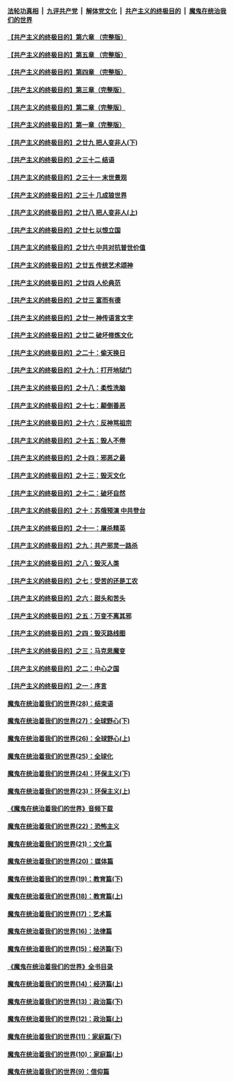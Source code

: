 

####  [法轮功真相](../../../../basic/blob/master/README.md?t=04202002) &nbsp;|&nbsp; [九评共产党](../../../../9ping.md/blob/master/README.md?t=04202002) &nbsp;|&nbsp; [解体党文化](../../../../jtdwh.md/blob/master/README.md?t=04202002)  &nbsp;|&nbsp; [共产主义的终极目的](../../../../gczydzjmd.md/blob/master/README.md?t=04202002) &nbsp;|&nbsp; [魔鬼在统治我们的世界](../../../../mgztzwmdsj.md/blob/master/README.md?t=04202002) 

#### [【共产主义的终极目的】第六章 （完整版）](../pages/nsc422/n11428913.md?t=04202002) 

#### [【共产主义的终极目的】第五章 （完整版）](../pages/nsc422/n11428912.md?t=04202002) 

#### [【共产主义的终极目的】第四章 （完整版）](../pages/nsc422/n11428907.md?t=04202002) 

#### [【共产主义的终极目的】第三章（完整版）](../pages/nsc422/n11428848.md?t=04202002) 

#### [【共产主义的终极目的】第二章（完整版）](../pages/nsc422/n11428831.md?t=04202002) 

#### [【共产主义的终极目的】第一章（完整版）](../pages/nsc422/n11417651.md?t=04202002) 

#### [【共产主义的终极目的】之廿九 把人变非人(下)](../pages/nsc422/n11344140.md?t=04202002) 

#### [【共产主义的终极目的】之三十二 结语](../pages/nsc422/n11360535.md?t=04202002) 

#### [【共产主义的终极目的】之三十一 末世景观](../pages/nsc422/n11351129.md?t=04202002) 

#### [【共产主义的终极目的】之三十 几成狼世界](../pages/nsc422/n11348280.md?t=04202002) 

#### [【共产主义的终极目的】之廿八 把人变非人(上)](../pages/nsc422/n11340492.md?t=04202002) 

#### [【共产主义的终极目的】之廿七 以恨立国](../pages/nsc422/n11336944.md?t=04202002) 

#### [【共产主义的终极目的】之廿六 中共对抗普世价值](../pages/nsc422/n11324785.md?t=04202002) 

#### [【共产主义的终极目的】之廿五 传统艺术颂神](../pages/nsc422/n11296396.md?t=04202002) 

#### [【共产主义的终极目的】之廿四 人伦典范](../pages/nsc422/n11296397.md?t=04202002) 

#### [【共产主义的终极目的】之廿三 富而有德](../pages/nsc422/n11283598.md?t=04202002) 

#### [【共产主义的终极目的】之廿一 神传语言文字](../pages/nsc422/n11263265.md?t=04202002) 

#### [【共产主义的终极目的】之廿二 破坏修炼文化](../pages/nsc422/n11245728.md?t=04202002) 

#### [【共产主义的终极目的】之二十：偷天换日](../pages/nsc422/n11238846.md?t=04202002) 

#### [【共产主义的终极目的】之十九：打开地狱门](../pages/nsc422/n11206376.md?t=04202002) 

#### [【共产主义的终极目的】之十八：柔性洗脑](../pages/nsc422/n11199994.md?t=04202002) 

#### [【共产主义的终极目的】之十七：颠倒善恶](../pages/nsc422/n11179782.md?t=04202002) 

#### [【共产主义的终极目的】之十六：反神骂祖宗](../pages/nsc422/n11166798.md?t=04202002) 

#### [【共产主义的终极目的】之十五：毁人不倦](../pages/nsc422/n11166792.md?t=04202002) 

#### [【共产主义的终极目的】之十四：邪恶之最](../pages/nsc422/n11150249.md?t=04202002) 

#### [【共产主义的终极目的】之十三：毁灭文化](../pages/nsc422/n11135227.md?t=04202002) 

#### [【共产主义的终极目的】之十二：破坏自然](../pages/nsc422/n11135214.md?t=04202002) 

#### [【共产主义的终极目的】之十：苏俄预演 中共登台](../pages/nsc422/n11118424.md?t=04202002) 

#### [【共产主义的终极目的】之十一：屠杀精英](../pages/nsc422/n11118442.md?t=04202002) 

#### [【共产主义的终极目的】之九：共产邪灵一路杀](../pages/nsc422/n11114139.md?t=04202002) 

#### [【共产主义的终极目的】之八：毁灭人类](../pages/nsc422/n11108503.md?t=04202002) 

#### [【共产主义的终极目的】之七：受苦的还是工农](../pages/nsc422/n11101809.md?t=04202002) 

#### [【共产主义的终极目的】之六：甜头和苦头](../pages/nsc422/n11096971.md?t=04202002) 

#### [【共产主义的终极目的】之五：万变不离其邪](../pages/nsc422/n11091285.md?t=04202002) 

#### [【共产主义的终极目的】之四：毁灭路线图](../pages/nsc422/n11086284.md?t=04202002) 

#### [【共产主义的终极目的】之三：马克思魔变](../pages/nsc422/n11061941.md?t=04202002) 

#### [【共产主义的终极目的】之二：中心之国](../pages/nsc422/n11047728.md?t=04202002) 

#### [【共产主义的终极目的】之一：序言](../pages/nsc422/n11086077.md?t=04202002) 

#### [魔鬼在统治着我们的世界(28)：结束语](../pages/nsc422/n10936246.md?t=04202002) 

#### [魔鬼在统治着我们的世界(27)：全球野心(下)](../pages/nsc422/n10928319.md?t=04202002) 

#### [魔鬼在统治着我们的世界(26)：全球野心(上)](../pages/nsc422/n10900318.md?t=04202002) 

#### [魔鬼在统治着我们的世界(25)：全球化](../pages/nsc422/n10788205.md?t=04202002) 

#### [魔鬼在统治着我们的世界(24)：环保主义(下)](../pages/nsc422/n10695307.md?t=04202002) 

#### [魔鬼在统治着我们的世界(23)：环保主义(上)](../pages/nsc422/n10688613.md?t=04202002) 

#### [《魔鬼在统治着我们的世界》音频下载](../pages/nsc422/n10635553.md?t=04202002) 

#### [魔鬼在统治着我们的世界(22)：恐怖主义](../pages/nsc422/n10614727.md?t=04202002) 

#### [魔鬼在统治着我们的世界(21)：文化篇](../pages/nsc422/n10597706.md?t=04202002) 

#### [魔鬼在统治着我们的世界(20)：媒体篇](../pages/nsc422/n10586579.md?t=04202002) 

#### [魔鬼在统治着我们的世界(19)：教育篇(下)](../pages/nsc422/n10564808.md?t=04202002) 

#### [魔鬼在统治着我们的世界(18)：教育篇(上)](../pages/nsc422/n10526970.md?t=04202002) 

#### [魔鬼在统治着我们的世界(17)：艺术篇](../pages/nsc422/n10499093.md?t=04202002) 

#### [魔鬼在统治着我们的世界(16)：法律篇](../pages/nsc422/n10485969.md?t=04202002) 

#### [魔鬼在统治着我们的世界(15)：经济篇(下)](../pages/nsc422/n10469975.md?t=04202002) 

#### [《魔鬼在统治着我们的世界》全书目录](../pages/nsc422/n10464261.md?t=04202002) 

#### [魔鬼在统治着我们的世界(14)：经济篇(上)](../pages/nsc422/n10457370.md?t=04202002) 

#### [魔鬼在统治着我们的世界(13)：政治篇(下)](../pages/nsc422/n10448270.md?t=04202002) 

#### [魔鬼在统治着我们的世界(12)：政治篇(上)](../pages/nsc422/n10444576.md?t=04202002) 

#### [魔鬼在统治着我们的世界(11)：家庭篇(下)](../pages/nsc422/n10440961.md?t=04202002) 

#### [魔鬼在统治着我们的世界(10)：家庭篇(上)](../pages/nsc422/n10435448.md?t=04202002) 

#### [魔鬼在统治着我们的世界(9)：信仰篇](../pages/nsc422/n10432159.md?t=04202002) 

